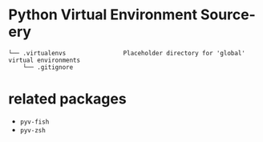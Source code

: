 # Python Virtual Environment Source-ery

    └── .virtualenvs                Placeholder directory for 'global' virtual environments
        └── .gitignore

# related packages

* `pyv-fish`
* `pyv-zsh`
